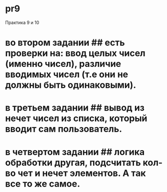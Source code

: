 # pr9
Практика 9 и 10
# во втором задании ## есть проверки на: ввод целых чисел (именно чисел), различие вводимых чисел (т.е они не должны быть одинаковыми).
# в третьем задании ## вывод из нечет чисел из списка, который вводит сам пользователь.
# в четвертом задании ## логика обработки другая, подсчитать кол-во чет и нечет элементов. А так все то же самое.
